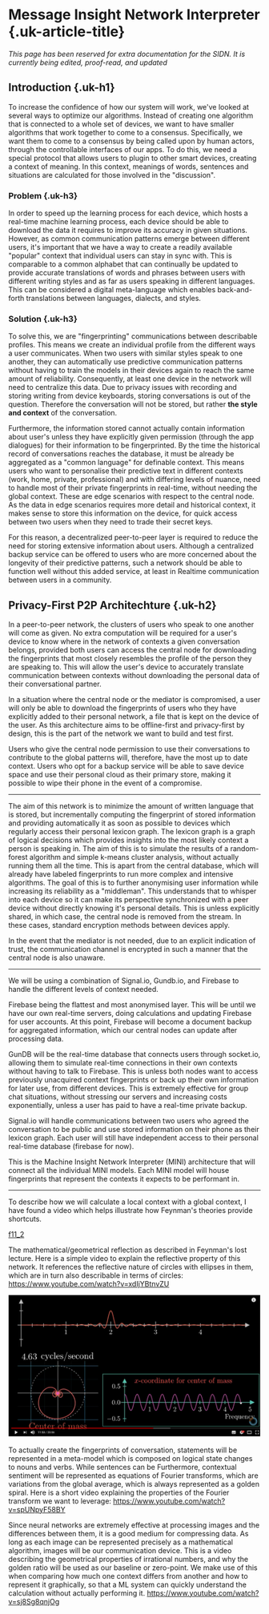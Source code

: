 # Message Insight Network Interpreter {.uk-article-title}

_This page has been reserved for extra documentation for the SIDN. It is currently being edited, proof-read, and updated_

## Introduction {.uk-h1}

To increase the confidence of how our system will work, we've looked at several ways to optimize our algorithms. Instead of creating one algorithm that is connected to a whole set of devices, we want to have smaller algorithms that work together to come to a consensus. Specifically, we want them to come to a consensus by being called upon by human actors, through the controllable interfaces of our apps. To do this, we need a special protocol that allows users to plugin to other smart devices, creating a context of meaning. In this context, meanings of words, sentences and situations are calculated for those involved in the "discussion".  

### Problem {.uk-h3}

In order to speed up the learning process for each device, which hosts a real-time machine learning process, each device should be able to download the data it requires to improve its accuracy in given situations. However, as common communication patterns emerge between different users, it's important that we have a way to create a readily available "popular" context that individual users can stay in sync with. This is comparable to a common alphabet that can continually be updated to provide accurate translations of words and phrases between users with different writing styles and as far as users speaking in different languages. This can be considered a digital meta-language which enables back-and-forth translations between languages, dialects, and styles.  

### Solution {.uk-h3}
To solve this, we are "fingerprinting" communications between describable profiles. This means we create an individual profile from the different ways a user communicates. When two users with similar styles speak to one another, they can automatically use predictive communication patterns without having to train the models in their devices again to reach the same amount of reliability.  Consequently, at least one device in the network will need to centralize this data. Due to privacy issues with recording and storing writing from device keyboards, storing conversations is out of the question. Therefore the conversation will not be stored, but rather **the style and context** of the conversation.  

Furthermore, the information stored cannot actually contain information about user's unless they have explicitly given permission (through the app dialogues) for their information to be fingerprinted. By the time the historical record of conversations reaches the database, it must be already be aggregated as a "common language" for definable context. This means users who want to personalise their predictive text in different contexts (work, home, private, professional) and with differing levels of nuance, need to handle most of their private fingerprints in real-time, without needing the global context. These are edge scenarios with respect to the central node. As the data in edge scenarios requires more detail and historical context, it makes sense to store this information on the device, for quick access between two users when they need to trade their secret keys.  

For this reason, a decentralized peer-to-peer layer is required to reduce the need for storing extensive information about users. Although a centralized backup service can be offered to users who are more concerned about the longevity of their predictive patterns, such a network should be able to function well without this added service, at least in Realtime communication between users in a community.  


## Privacy-First P2P Architechture {.uk-h2}

In a peer-to-peer network, the clusters of users who speak to one another will come as given. No extra computation will be required for a user's device to know where in the network of contexts a given conversation belongs, provided both users can access the central node for downloading the fingerprints that most closely resembles the profile of the person they are speaking to. This will allow the user's device to accurately translate communication between contexts without downloading the personal data of their conversational partner.  

In a situation where the central node or the mediator is compromised, a user will only be able to download the fingerprints of users who they have explicitly added to their personal network, a file that is kept on the device of the user. As this architecture aims to be offline-first and privacy-first by design, this is the part of the network we want to build and test first.  

Users who give the central node permission to use their conversations to contribute to the global patterns will, therefore, have the most up to date context. Users who opt for a backup service will be able to save device space and use their personal cloud as their primary store, making it possible to wipe their phone in the event of a compromise.  

---

The aim of this network is to minimize the amount of written language that is stored, but incrementally computing the fingerprint of stored information and providing automatically it as soon as possible to devices which regularly access their personal lexicon graph. The lexicon graph is a graph of logical decisions which provides insights into the most likely context a person is speaking in. The aim of this is to simulate the results of a random-forest algorithm and simple k-means cluster analysis, without actually running them all the time. This is apart from the central database, which will already have labeled fingerprints to run more complex and intensive algorithms. The goal of this is to further anonymising user information while increasing its reliability as a "middleman". This understands that to whisper into each device so it can make its perspective synchronized with a peer device without directly knowing it's personal details. This is unless explicitly shared, in which case, the central node is removed from the stream. In these cases, standard encryption methods between devices apply.  

In the event that the mediator is not needed, due to an explicit indication of trust, the communication channel is encrypted in such a manner that the central node is also unaware.  

---

We will be using a combination of Signal.io, Gundb.io, and Firebase to handle the different levels of context needed.  

Firebase being the flattest and most anonymised layer. This will be until we have our own real-time servers, doing calculations and updating Firebase for user accounts. At this point, Firebase will become a document backup for aggregated information, which our central nodes can update after processing data.  

GunDB will be the real-time database that connects users through socket.io, allowing them to simulate real-time connections in their own contexts without having to talk to Firebase. This is unless both nodes want to access previously unacquired context fingerprints or back up their own information for later use, from different devices. This is extremely effective for group chat situations, without stressing our servers and increasing costs exponentially, unless a user has paid to have a real-time private backup.  

Signal.io will handle communications between two users who agreed the conversation to be public and use stored information on their phone as their lexicon graph. Each user will still have independent access to their personal real-time database (firebase for now).  

This is the Machine Insight Network Interpreter (MINI) architecture that will connect all the individual MINI models. Each MINI model will house fingerprints that represent the contexts it expects to be performant in.  

---

To describe how we will calculate a local context with a global context, I have found a video which helps illustrate how Feynman's theories provide shortcuts. 

[f11_2]

The mathematical/geometrical reflection as described in Feynman's lost lecture. Here is a simple video to explain the reflective property of this network. It references the reflective nature of circles with ellipses in them, which are in turn also describable in terms of circles:  https://www.youtube.com/watch?v=xdIjYBtnvZU 

![alt text][f_1]

To actually create the fingerprints of conversation, statements will be represented in a meta-model which is composed on logical state changes to nouns and verbs. While sentences can be  Furthermore, contextual sentiment will be represented as equations of Fourier transforms, which are variations from the global average, which is always represented as a golden spiral. Here is a short video explaining the properties of the Fourier transform we want to leverage: https://www.youtube.com/watch?v=spUNpyF58BY  

Since neural networks are extremely effective at processing images and the differences between them, it is a good medium for compressing data. As long as each image can be represented precisely as a mathematical algorithm, images will be our communication device. This is a video describing the geometrical properties of irrational numbers, and why the golden ratio will be used as our baseline or zero-point. We make use of this when comparing how much one context differs from another and how to represent it graphically, so that a ML system can quickly understand the calculation without actually performing it.
 https://www.youtube.com/watch?v=sj8Sg8qnjOg  


[f_1]: https://github.com/automotola/tm-web/raw/master/docs/img/sidn/f_1.PNG
[f11_0]: https://github.com/automotola/tm-web/raw/master/docs/img/sidn/fll_0.PNG
[f11_1]: https://github.com/automotola/tm-web/raw/master/docs/img/sidn/fll_1.PNG
[f11_2]: https://github.com/automotola/tm-web/raw/master/docs/img/sidn/fll_2.PNG
[f11_3]: https://github.com/automotola/tm-web/raw/master/docs/img/sidn/fll_3.PNG
[gr_0]: https://github.com/automotola/tm-web/raw/master/docs/img/sidn/gr_0.PNG
[gr_01]: https://github.com/automotola/tm-web/raw/master/docs/img/sidn/gr_01.PNG
[gr_1]: https://github.com/automotola/tm-web/raw/master/docs/img/sidn/gr_1.PNG
[gr_2]: https://github.com/automotola/tm-web/raw/master/docs/img/sidn/gr_2.PNG
